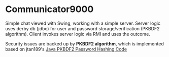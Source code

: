 # Communicator9000
Simple chat viewed with Swing, working with a simple server. Server logic uses derby db (jdbc) for user and password storage/verification (PKBDF2 algorithm). Client invokes server logic via RMI and uses the outcome.

Security issues are backed up by <b>PKBDF2 algorithm</b>, which is implemented based on jtan189's <a href="https://gist.github.com/jtan189/3804290">Java PKBDF2 Password Hashing Code</a>
